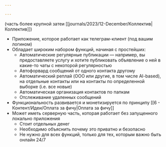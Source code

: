 ```yaml
---

---
```


(часть более крупной затеи [[journals/2023/12-December/Коллектив\|Коллектив]])

- Приложение, которое работает как телеграм-клиент (под вашим логином)
- Обладает широким набором функций, начиная с простейших:
	- Автоматические регулярные публикации — например, вы предоставляете услугу и хотите публиковать объявление о ней в какие-то чаты с некоторой регулярностью 
	- Автофорвард сообщений от одного контакта другому 
	- Автоматический реплай (OOO или другие, в том числе AI-based), на отдельные контакты или на контакты по определенной выборке (i.e. все новые)
	- Автоматическая организация контактов по папкам
	- Отслеживание удаленных сообщений 
- Функциональность развивается и монетизируется по принципу [[6 - Контент/Идеи/Оплата за фичу\|Оплата за фичу]]
- Может иметь серверную часть, которая работает без запущенного локально приложения
	- Стоит отдельных денег
	- Необходимо объяснить почему это приватно и безопасно
	- Не нужно для всех функций, только для тех, которым важно быть онлайн 24/7